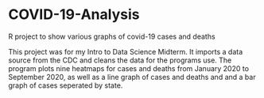 # COVID-19-Analysis
R project to show various graphs of covid-19 cases and deaths

This project was for my Intro to Data Science Midterm. It imports a data source from the CDC and cleans the data for the programs use. 
The program plots nine heatmaps for cases and deaths from January 2020 to September 2020, as well as a line graph of cases and deaths and and a bar graph of cases seperated by state.

